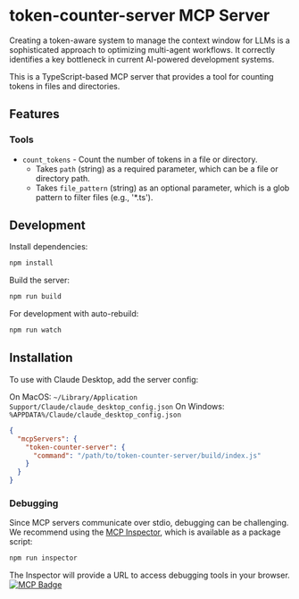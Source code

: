 # token-counter-server MCP Server

Creating a token-aware system to manage the context window for LLMs is a sophisticated approach to optimizing multi-agent workflows. It correctly identifies a key bottleneck in current AI-powered development systems.

This is a TypeScript-based MCP server that provides a tool for counting tokens in files and directories.

## Features

### Tools
- `count_tokens` - Count the number of tokens in a file or directory.
  - Takes `path` (string) as a required parameter, which can be a file or directory path.
  - Takes `file_pattern` (string) as an optional parameter, which is a glob pattern to filter files (e.g., '*.ts').

## Development

Install dependencies:
```bash
npm install
```

Build the server:
```bash
npm run build
```

For development with auto-rebuild:
```bash
npm run watch
```

## Installation

To use with Claude Desktop, add the server config:

On MacOS: `~/Library/Application Support/Claude/claude_desktop_config.json`
On Windows: `%APPDATA%/Claude/claude_desktop_config.json`

```json
{
  "mcpServers": {
    "token-counter-server": {
      "command": "/path/to/token-counter-server/build/index.js"
    }
  }
}
```

### Debugging

Since MCP servers communicate over stdio, debugging can be challenging. We recommend using the [MCP Inspector](https://github.com/modelcontextprotocol/inspector), which is available as a package script:

```bash
npm run inspector
```

The Inspector will provide a URL to access debugging tools in your browser.
[![MCP Badge](https://lobehub.com/badge/mcp-full/intro0siddiqui-token-counter-server)](https://lobehub.com/mcp/intro0siddiqui-token-counter-server)